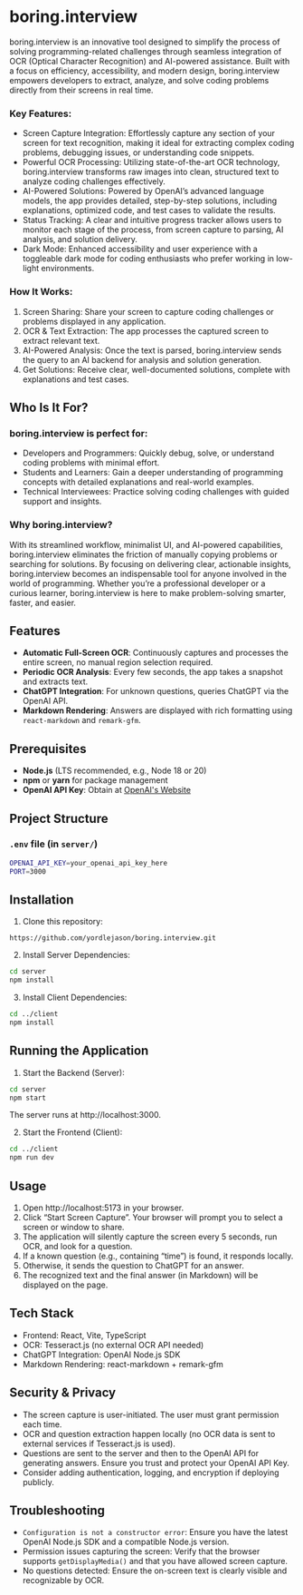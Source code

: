 # boring.interview

boring.interview is an innovative tool designed to simplify the process of solving programming-related challenges through seamless integration of OCR (Optical Character Recognition) and AI-powered assistance. Built with a focus on efficiency, accessibility, and modern design, boring.interview empowers developers to extract, analyze, and solve coding problems directly from their screens in real time.

### Key Features:
- Screen Capture Integration: Effortlessly capture any section of your screen for text recognition, making it ideal for extracting complex coding problems, debugging issues, or understanding code snippets.
- Powerful OCR Processing: Utilizing state-of-the-art OCR technology, boring.interview transforms raw images into clean, structured text to analyze coding challenges effectively.
- AI-Powered Solutions: Powered by OpenAI’s advanced language models, the app provides detailed, step-by-step solutions, including explanations, optimized code, and test cases to validate the results.
- Status Tracking: A clear and intuitive progress tracker allows users to monitor each stage of the process, from screen capture to parsing, AI analysis, and solution delivery.
- Dark Mode: Enhanced accessibility and user experience with a toggleable dark mode for coding enthusiasts who prefer working in low-light environments.

### How It Works:
1.	Screen Sharing: Share your screen to capture coding challenges or problems displayed in any application.
2.	OCR & Text Extraction: The app processes the captured screen to extract relevant text.
3.	AI-Powered Analysis: Once the text is parsed, boring.interview sends the query to an AI backend for analysis and solution generation.
4.	Get Solutions: Receive clear, well-documented solutions, complete with explanations and test cases.

## Who Is It For?

### boring.interview is perfect for:
- Developers and Programmers: Quickly debug, solve, or understand coding problems with minimal effort.
- Students and Learners: Gain a deeper understanding of programming concepts with detailed explanations and real-world examples.
- Technical Interviewees: Practice solving coding challenges with guided support and insights.

### Why boring.interview?

With its streamlined workflow, minimalist UI, and AI-powered capabilities, boring.interview eliminates the friction of manually copying problems or searching for solutions. By focusing on delivering clear, actionable insights, boring.interview becomes an indispensable tool for anyone involved in the world of programming. Whether you’re a professional developer or a curious learner, boring.interview is here to make problem-solving smarter, faster, and easier.

## Features

- **Automatic Full-Screen OCR**: Continuously captures and processes the entire screen, no manual region selection required.
- **Periodic OCR Analysis**: Every few seconds, the app takes a snapshot and extracts text.
- **ChatGPT Integration**: For unknown questions, queries ChatGPT via the OpenAI API.
- **Markdown Rendering**: Answers are displayed with rich formatting using `react-markdown` and `remark-gfm`.

## Prerequisites

- **Node.js** (LTS recommended, e.g., Node 18 or 20)
- **npm** or **yarn** for package management
- **OpenAI API Key**: Obtain at [OpenAI's Website](https://platform.openai.com/)

## Project Structure

### `.env` file (in `server/`)
```bash
OPENAI_API_KEY=your_openai_api_key_here
PORT=3000
```

## Installation

1.	Clone this repository:

```https://github.com/yordlejason/boring.interview.git```

2.	Install Server Dependencies:
```bash
cd server
npm install
```

3.	Install Client Dependencies:
```bash
cd ../client
npm install
```

## Running the Application
1.	Start the Backend (Server):
```bash
cd server
npm start
```
The server runs at http://localhost:3000.

2.	Start the Frontend (Client):
```bash
cd ../client
npm run dev
```

## Usage
1.	Open http://localhost:5173 in your browser.
2.	Click “Start Screen Capture”. Your browser will prompt you to select a screen or window to share.
3.	The application will silently capture the screen every 5 seconds, run OCR, and look for a question.
4.	If a known question (e.g., containing “time”) is found, it responds locally.
5.	Otherwise, it sends the question to ChatGPT for an answer.
6.	The recognized text and the final answer (in Markdown) will be displayed on the page.

## Tech Stack
-	Frontend: React, Vite, TypeScript
-	OCR: Tesseract.js (no external OCR API needed)
-	ChatGPT Integration: OpenAI Node.js SDK
-	Markdown Rendering: react-markdown + remark-gfm

## Security & Privacy
- The screen capture is user-initiated. The user must grant permission each time.
- OCR and question extraction happen locally (no OCR data is sent to external services if Tesseract.js is used).
- Questions are sent to the server and then to the OpenAI API for generating answers. Ensure you trust and protect your OpenAI API Key.
- Consider adding authentication, logging, and encryption if deploying publicly.

## Troubleshooting
- `Configuration is not a constructor error`: Ensure you have the latest OpenAI Node.js SDK and a compatible Node.js version.
- Permission issues capturing the screen: Verify that the browser supports `getDisplayMedia()` and that you have allowed screen capture.
- No questions detected: Ensure the on-screen text is clearly visible and recognizable by OCR.

